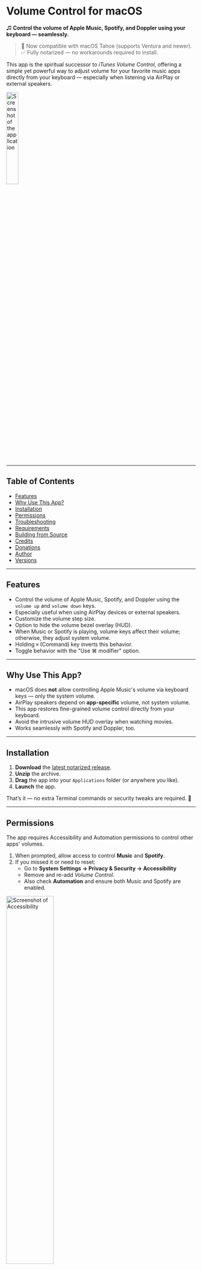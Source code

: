 # Volume Control for macOS

♫ **Control the volume of Apple Music, Spotify, and Doppler using your keyboard — seamlessly.**

> 🚀 Now compatible with macOS Tahoe (supports Ventura and newer).<br>
> ✅ Fully notarized — no workarounds required to install.

This app is the spiritual successor to _iTunes Volume Control_, offering a simple yet powerful way to adjust volume for your favorite music apps directly from your keyboard — especially when listening via AirPlay or external speakers.

<img src="Images/screenshot.jpg" alt="Screenshot of the application" width="25%">

---

## Table of Contents

- [Features](#features)
- [Why Use This App?](#why-use-this-app)
- [Installation](#installation)
- [Permissions](#permissions)
- [Troubleshooting](#troubleshooting)
- [Requirements](#requirements)
- [Building from Source](#building-from-source)
- [Credits](#credits)
- [Donations](#donations)
- [Author](#author)
- [Versions](#versions)

---

## Features

- Control the volume of Apple Music, Spotify, and Doppler using the `volume up` and `volume down` keys.
- Especially useful when using AirPlay devices or external speakers.
- Customize the volume step size.
- Option to hide the volume bezel overlay (HUD).
- When Music or Spotify is playing, volume keys affect their volume; otherwise, they adjust system volume.
- Holding `⌘` (Command) key inverts this behavior.
- Toggle behavior with the "Use ⌘ modifier" option.

---

## Why Use This App?

- macOS does **not** allow controlling Apple Music's volume via keyboard keys — only the system volume.
- AirPlay speakers depend on **app-specific** volume, not system volume.
- This app restores fine-grained volume control directly from your keyboard.
- Avoid the intrusive volume HUD overlay when watching movies.
- Works seamlessly with Spotify and Doppler, too.

---

## Installation

1. **Download** the [latest notarized release](https://raw.githubusercontent.com/alberti42/Volume-Control/main/VolumeControl.zip).
2. **Unzip** the archive.
3. **Drag** the app into your `Applications` folder (or anywhere you like).
4. **Launch** the app.

That’s it — no extra Terminal commands or security tweaks are required. 🎉

---

## Permissions

The app requires Accessibility and Automation permissions to control other apps' volumes.

1. When prompted, allow access to control **Music** and **Spotify**.
2. If you missed it or need to reset:
   - Go to **System Settings → Privacy & Security → Accessibility**
   - Remove and re-add _Volume Control_.
   - Also check **Automation** and ensure both Music and Spotify are enabled.

<img src="Images/Accessability_dark_2x.png" alt="Screenshot of Accessibility" width="50%">

<img src="Images/Automation.jpg" alt="Screenshot of Automation Permissions" width="50%">

---

## Requirements

- macOS **Ventura (13.5)** or later (Sonoma, Sequoia, Tahoe)
- Intel or Apple Silicon Macs
- Accessibility and Automation permissions granted

---

## Building from Source

If you prefer or need to compile the app yourself using Xcode, see the instructions 👉 [here](Docs/Compile.md).

---

## Credits

- Inspired by _Volume for iTunes_ by **Yogi Patel**
- Icon design by **Alexandro Rei**
- Apple Remote integration adapted from `iremotepipe` by **Steven Wittens**
- Native HUD overlay by **Benno Krauss** and reverse-engineered use of `OSDUIHelper`
- Doppler support by **Ed Wellbrook**

---

## Donations

If this app improves your workflow, consider supporting development:

[<img src="Images/buy_me_coffee.png" width=300 alt="Buy Me a Coffee QR Code"/>](https://buymeacoffee.com/alberti)

Or click here: [![Buy Me a Coffee](https://img.shields.io/badge/Donate-Buy%20Me%20a%20Coffee-orange)](https://buymeacoffee.com/alberti)

---

## Author

**Andrea Alberti**
GitHub: [@alberti42](https://github.com/alberti42)

---

## Versions

You can download older versions here:

- [2.1.0](https://raw.githubusercontent.com/alberti42/Volume-Control/main/Releases/VolumeControl-v2.1.0.zip): Brought back HUD for volume indication in Tahoe.
- [2.0.1](https://raw.githubusercontent.com/alberti42/Volume-Control/main/Releases/VolumeControl-v2.0.1.zip): Fixed a bug preventing controlling volume of music players.
- [2.0.0](https://raw.githubusercontent.com/alberti42/Volume-Control/main/Releases/VolumeControl-v2.0.0.zip): Notarized and compatible with Tahoe. Many improvements under the hood.
- [1.7.7](https://raw.githubusercontent.com/alberti42/Volume-Control/main/Releases/VolumeControl-v1.7.7.zip): Added option for locking system and player volumes together.
- [1.7.6](https://raw.githubusercontent.com/alberti42/Volume-Control/main/Releases/VolumeControl-v1.7.6.zip): Fixes some bugs with the volume not reaching zero.
- [1.7.5](https://raw.githubusercontent.com/alberti42/Volume-Control/main/Releases/VolumeControl-v1.7.5.zip): Universal application compiled to run natively on both Apple Silicon and Apple Intel.
- [1.7.4](https://raw.githubusercontent.com/alberti42/Volume-Control/main/Releases/VolumeControl-v1.7.4.zip): Added support for Doppler Music Player thanks to Ed Wellbrook.
- [1.7.3](https://raw.githubusercontent.com/alberti42/Volume-Control/main/Releases/VolumeControl-v1.7.3.zip): Made acoustic feedback when changing volume more responsive. Fixed minor bugs. Switch to updates through GitHub repository.
- [1.7.2](https://raw.githubusercontent.com/alberti42/Volume-Control/main/Releases/VolumeControl-v1.7.2.zip): Fixed appearance of icon according to Monterey MacOS style.
- [1.7.0](https://raw.githubusercontent.com/alberti42/Volume-Control/main/Releases/VolumeControl-v1.7.0.zip): Changed name to Volume Control; compatibility with Big Sur; compiled for universal bundle for Apple M1 and Intel.
- [1.6.8](https://raw.githubusercontent.com/alberti42/Volume-Control/main/Releases/iTunesVolumeControl-v1.6.8.zip): Fixed a bug when switching appearance to dark mode; improved volume control with apple key modifier.
- [1.6.7](https://raw.githubusercontent.com/alberti42/Volume-Control/main/Releases/iTunesVolumeControl-v1.6.7.zip): Improved compatibility with Catalina and new Music app.
- [1.6.6](https://raw.githubusercontent.com/alberti42/Volume-Control/main/Releases/iTunesVolumeControl-v1.6.6.zip): Restored compatibility with MacOS High Sierra and subsequent versions.
- [1.6.5](https://raw.githubusercontent.com/alberti42/Volume-Control/main/Releases/iTunesVolumeControl-v1.6.5.zip): Fixed a bug to avoid launching Spotify and iTunes at start of the app, if these program are not already running.
- [1.6.4](https://raw.githubusercontent.com/alberti42/Volume-Control/main/Releases/iTunesVolumeControl-v1.6.4.zip): Fixed crash on start due to failed permissions for AppleEvents.
- [1.6.3](https://raw.githubusercontent.com/alberti42/Volume-Control/main/Releases/iTunesVolumeControl-v1.6.3.zip): Removed codesigning that was causing the app to crash when starting.
- [1.6.2](https://raw.githubusercontent.com/alberti42/Volume-Control/main/Releases/iTunesVolumeControl-v1.6.2.zip): Fixed bug preventing Spotify's volume to be controlled.
- [1.6.1](https://raw.githubusercontent.com/alberti42/Volume-Control/main/Releases/iTunesVolumeControl-v1.6.1.zip): Improved visualization of volume status using even marks.
- [1.6.0](https://raw.githubusercontent.com/alberti42/Volume-Control/main/Releases/iTunesVolumeControl-v1.6.0.zip): Able to control Spotify, iTunes, and main volume.
- [1.5.3](https://raw.githubusercontent.com/alberti42/Volume-Control/main/Releases/iTunesVolumeControl-v1.5.3.zip): Made use of Mojave's native heads-up display to show the volume status.
- [1.5.2](https://raw.githubusercontent.com/alberti42/Volume-Control/main/Releases/iTunesVolumeControl-v1.5.2.zip): Fixed compatibility with Mojave. Prior versions are no longer supported. Fixed small bug on displaying the volume level when controlling it with the Apple Remote.
- [1.5.1](https://raw.githubusercontent.com/alberti42/Volume-Control/main/Releases/iTunesVolumeControl-v1.5.1.zip): Added the compatibility with Mac OS X versions greater than OS X 10.7 (Lion).
- [1.5](https://raw.githubusercontent.com/alberti42/Volume-Control/main/Releases/iTunesVolumeControl-v1.5.zip): Added the possibility to change the increment step on the volume. Backward compatible with Mavericks and Yosemite.
- [1.4.10](https://raw.githubusercontent.com/alberti42/Volume-Control/main/Releases/iTunesVolumeControl-v1.4.10.zip): Corrected bug on repositioning the volume indicator on right position.
- [1.4.9](https://raw.githubusercontent.com/alberti42/Volume-Control/main/Releases/iTunesVolumeControl-v1.4.9.zip): Started to prepare the transition to Yosemite look.
- [1.4.8](https://raw.githubusercontent.com/alberti42/Volume-Control/main/Releases/iTunesVolumeControl-v1.4.8.zip): Updates are now signed with DSA. This improves the security, e.g., preventing man-in-the-middle attacks.
- [1.4.7](https://raw.githubusercontent.com/alberti42/Volume-Control/main/Releases/iTunesVolumeControl-v1.4.7.zip): Changed icons and graphics to be compatible with retina display.
- [1.4.6](https://raw.githubusercontent.com/alberti42/Volume-Control/main/Releases/iTunesVolumeControl-v1.4.6.zip): Added the option to hide the icon from status bar. The icon reappears temporarily (for 10 seconds) by simply restarting the application. This gives the time to change the hide behavior as desired.
- [1.4.5](https://raw.githubusercontent.com/alberti42/Volume-Control/main/Releases/iTunesVolumeControl-v1.4.5.zip): Added the option to enable/disable automatic updates occurring once a week
- [1.4.4](https://raw.githubusercontent.com/alberti42/Volume-Control/main/Releases/iTunesVolumeControl-v1.4.4.zip): Corrected two bugs: the focus remains correctly on the selected application after changing the volume; cap lock does not prevent anymore the volume to be changed.
- [1.4.3](https://raw.githubusercontent.com/alberti42/Volume-Control/main/Releases/iTunesVolumeControl-v1.4.3.zip): Corrected bug: properly hide transparent panels when animations are completed (thanks to Justin Kerr Sheckler)
- [1.4.2](https://raw.githubusercontent.com/alberti42/Volume-Control/main/Releases/iTunesVolumeControl-v1.4.2.zip): Added iTunes icon to volume indicator. Corrected bug when iTunes is busy.
- [1.4.1](https://raw.githubusercontent.com/alberti42/Volume-Control/main/Releases/iTunesVolumeControl-v1.4.1.zip): Added automatic upgrade capability.
- 1.4: Added "mute" control.
- 1.3: Added graphic overlay panel indicating the volume level.
- 1.2: Added options, load at login, use CMD modifier.
- 1.1: Controlling iTunes volume using Apple Remote.
- 1.0: Controlling iTunes volume using keyboard "volume up"/"volume down".

---

> 💡 Found a bug or want to contribute? Open an [issue](https://github.com/alberti42/Volume-Control/issues) or submit a pull request!
